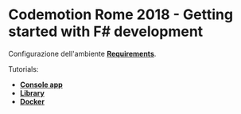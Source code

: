 # Codemotion Rome 2018 - Getting started with F# development

Configurazione dell'ambiente <a href="{{ site.baseurl }}{% link requirements.md %}"><strong>Requirements</strong></a>.

Tutorials:

- <a href="{{ site.baseurl }}{% link consoleapp.md %}"><strong>Console app</strong></a>
- <a href="{{ site.baseurl }}{% link library.md %}"><strong>Library</strong></a>
- <a href="{{ site.baseurl }}{% link docker.md %}"><strong>Docker</strong></a>
